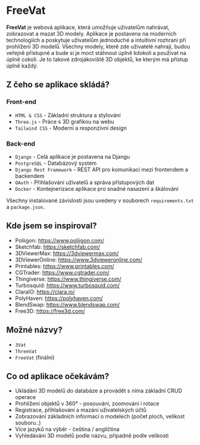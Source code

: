 # FreeVat

**FreeVat** je webová aplikace, která umožňuje uživatelům nahrávat, zobrazovat a mazat 3D modely. Aplikace je postavena na
moderních technologiích a poskytuje uživatelům jednoduché a intuitivní rozhraní při prohlížení 3D modelů. Všechny
modely, které zde uživatelé nahrají, budou veřejně přístupné a bude si je moct stáhnout úplně kdokoli a používat na
úplně cokoli. Je to takové zdrojákoviště 3D objektů, ke kterým má přístup úplně každý.

## Z čeho se aplikace skládá?

### Front-end
- `HTML & CSS` - Základní struktura a stylování
- `Three.js` - Práce s 3D grafikou na webu
- `Tailwind CSS` - Moderní a responzivní design

### Back-end
- `Django` - Celá aplikace je postavena na Djangu
- `PostgreSQL` - Databázový systém
- `Django Rest Framework` - REST API pro komunikaci mezi frontendem a backendem
- `OAuth` - Přihlašování uživatelů a správa přístupových dat
- `Docker` - Kontejnerizace aplikace pro snadné nasazení a škálování

Všechny instalované závislosti jsou uvedeny v souborech `requirements.txt` a `package.json`.

## Kde jsem se inspiroval?
- Poliigon: https://www.poliigon.com/
- Sketchfab: https://sketchfab.com/
- 3DViewerMax: https://3dviewermax.com/
- 3DViewerOnline: https://www.3dvieweronline.com/
- Printables: https://www.printables.com/
- CGTrader: https://www.cgtrader.com/
- Thingiverse: https://www.thingiverse.com/
- Turbosquid: https://www.turbosquid.com/
- ClaraIO: https://clara.io/
- PolyHaven: https://polyhaven.com/
- BlendSwap: https://www.blendswap.com/
- Free3D: https://free3d.com/

## Možné názvy?
- `3Vat`
- `ThreeVat`
- `FreeVat` (finální)

## Co od aplikace očekávám?

- Ukládání 3D modelů do databáze a provádět s nima základní CRUD operace
- Prohlížení objektů v 360° - posouvání, zoomování i rotace
- Registrace, přihlašování a mazání uživatelských účtů
- Zobrazování základních informací o modelech (počet ploch, velikost souboru..)
- Více jazyků na výběr - čeština / angličtina
- Vyhledávání 3D modelů podle názvu, případně podle velikosti